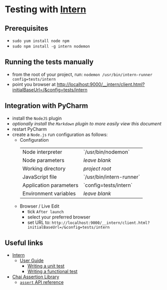 # Testing with [Intern](https://theintern.github.io/)

## Prerequisites

* `sudo yum install node npm`
* `sudo npm install -g intern nodemon`

## Running the tests manually

* from the root of your project, run: `nodemon /usr/bin/intern-runner config=tests/intern`
* point you browser at [http://localhost:9000/__intern/client.html?initialBaseUrl=/&config=tests/intern](http://localhost:9000/__intern/client.html?initialBaseUrl=/&config=tests/intern)

## Integration with PyCharm

* install the `NodeJS` plugin
* _optionally install the `Markdown` plugin to more easily view this document_
* restart PyCharm
* create a `Node.js` run configuration as follows:
    * Configuration
        <table><tbody>
        <tr><td>Node interpreter</td><td>`/usr/bin/nodemon`</td></tr>
        <tr><td>Node parameters</td><td><em>leave blank</em></td></tr>
        <tr><td>Working directory</td><td><em>project root</em></td></tr>
        <tr><td>JavaScript file</td><td>`/usr/bin/intern-runner`</td></tr>
        <tr><td>Application parameters</td><td>`config=tests/intern`</td></tr>
        <tr><td>Environment variables</td><td><em>leave blank</em></td></tr>
        </tbody></table>
    * Browser / Live Edit
        * tick `After launch`
        * select your preferred browser
        * set URL to: `http://localhost:9000/__intern/client.html?initialBaseUrl=/&config=tests/intern`

## Useful links

* [Intern](https://theintern.github.io/intern/)
    * [User Guide](https://theintern.github.io/intern/)
        * [Writing a unit test](https://theintern.github.io/intern/#writing-unit-test)
        * [Writing a functional test](https://theintern.github.io/intern/#writing-functional-test)
* [Chai Assertion Library](http://chaijs.com)
    * [`assert` API reference](http://chaijs.com/api/assert/)
